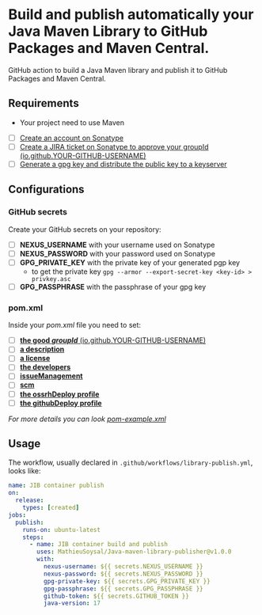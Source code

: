 # Build and publish automatically your Java Maven Library to GitHub Packages and Maven Central.

GitHub action to build a Java Maven library and publish it to GitHub Packages and Maven Central. 

## Requirements

- Your project need to use Maven
- [ ] [Create an account on Sonatype](https://issues.sonatype.org/secure/Signup!default.jspa)
- [ ] [Create a JIRA ticket on Sonatype to approve your groupId (io.github.YOUR-GITHUB-USERNAME)](https://issues.sonatype.org/secure/CreateIssue.jspa?issuetype=21&pid=10134)
- [ ] [Generate a gpg key and distribute the public key to a keyserver](https://central.sonatype.org/publish/requirements/gpg/)

## Configurations

### GitHub secrets 
Create your GitHub secrets on your repository:
- [ ] **NEXUS_USERNAME** with your username used on Sonatype
- [ ] **NEXUS_PASSWORD** with your password used on Sonatype
- [ ] **GPG_PRIVATE_KEY** with the private key of your generated pgp key
  - to get the private key `gpg --armor --export-secret-key <key-id> > privkey.asc` 
- [ ] **GPG_PASSPHRASE** with the passphrase of your gpg key

### pom.xml
Inside your *pom.xml* file you need to set:
- [ ] [**the good *groupId*** (io.github.YOUR-GITHUB-USERNAME)](https://github.com/MathieuSoysal/Java-maven-libray-publisher/blob/605c3ac3f7da571b4d63009a89b0cf22710d1603/pom-example.xml#L6)
- [ ] [**a description**](https://github.com/MathieuSoysal/Java-maven-libray-publisher/blob/605c3ac3f7da571b4d63009a89b0cf22710d1603/pom-example.xml#L16)
- [ ] [**a license**](https://github.com/MathieuSoysal/Java-maven-libray-publisher/blob/605c3ac3f7da571b4d63009a89b0cf22710d1603/pom-example.xml#L68-L75)
- [ ] [**the developers**](https://github.com/MathieuSoysal/Java-maven-libray-publisher/blob/605c3ac3f7da571b4d63009a89b0cf22710d1603/pom-example.xml#L77-L90)
- [ ] [**issueManagement**](https://github.com/MathieuSoysal/Java-maven-libray-publisher/blob/605c3ac3f7da571b4d63009a89b0cf22710d1603/pom-example.xml#L92-L96)
- [ ] [**scm**](https://github.com/MathieuSoysal/Java-maven-libray-publisher/blob/605c3ac3f7da571b4d63009a89b0cf22710d1603/pom-example.xml#L98-L105)
- [ ] [**the ossrhDeploy profile**](https://github.com/MathieuSoysal/Java-maven-libray-publisher/blob/605c3ac3f7da571b4d63009a89b0cf22710d1603/pom-example.xml#L109-L192)
- [ ] [**the githubDeploy profile**](https://github.com/MathieuSoysal/Java-maven-libray-publisher/blob/605c3ac3f7da571b4d63009a89b0cf22710d1603/pom-example.xml#L195-L206)

*For more details you can look [pom-example.xml](https://github.com/MathieuSoysal/Java-maven-libray-publisher/blob/main/pom-example.xml)*



## Usage

The workflow, usually declared in `.github/workflows/library-publish.yml`, looks like:

```YAML
name: JIB container publish
on:
  release:
    types: [created]
jobs:
  publish:
    runs-on: ubuntu-latest
    steps:
      - name: JIB container build and publish
        uses: MathieuSoysal/Java-maven-library-publisher@v1.0.0
        with:
          nexus-username: ${{ secrets.NEXUS_USERNAME }}
          nexus-password: ${{ secrets.NEXUS_PASSWORD }}
          gpg-private-key: ${{ secrets.GPG_PRIVATE_KEY }}
          gpg-passphrase: ${{ secrets.GPG_PASSPHRASE }}
          github-token: ${{ secrets.GITHUB_TOKEN }}
          java-version: 17
```
